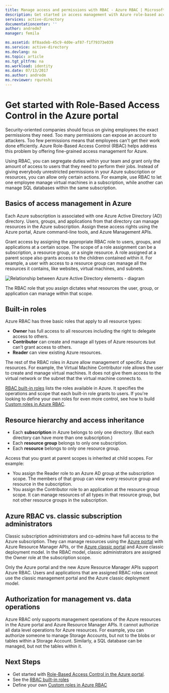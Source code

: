 ```yaml
---
title: Manage access and permissions with RBAC - Azure RBAC | Microsoft Docs
description: Get started in access management with Azure role-based access control in the Azure Portal. Use role assignments to assign permissions in your directory.
services: active-directory
documentationcenter: ''
author: andredm7
manager: femila

ms.assetid: 8f8aadeb-45c9-4d0e-af87-f1f79373e039
ms.service: active-directory
ms.devlang: na
ms.topic: article
ms.tgt_pltfrm: na
ms.workload: identity
ms.date: 07/13/2017
ms.author: andredm
ms.reviewer: rqureshi
---
```

# Get started with Role-Based Access Control in the Azure portal
Security-oriented companies should focus on giving employees the exact permissions they need. Too many permissions can expose an account to attackers. Too few permissions means that employees can't get their work done efficiently. Azure Role-Based Access Control (RBAC) helps address this problem by offering fine-grained access management for Azure.

Using RBAC, you can segregate duties within your team and grant only the amount of access to users that they need to perform their jobs. Instead of giving everybody unrestricted permissions in your Azure subscription or resources, you can allow only certain actions. For example, use RBAC to let one employee manage virtual machines in a subscription, while another can manage SQL databases within the same subscription.

## Basics of access management in Azure
Each Azure subscription is associated with one Azure Active Directory (AD) directory. Users, groups, and applications from that directory can manage resources in the Azure subscription. Assign these access rights using the Azure portal, Azure command-line tools, and Azure Management APIs.

Grant access by assigning the appropriate RBAC role to users, groups, and applications at a certain scope. The scope of a role assignment can be a subscription, a resource group, or a single resource. A role assigned at a parent scope also grants access to the children contained within it. For example, a user with access to a resource group can manage all the resources it contains, like websites, virtual machines, and subnets.

![Relationship between Azure Active Directory elements - diagram](./media/role-based-access-control-what-is/rbac_aad.png)

The RBAC role that you assign dictates what resources the user, group, or application can manage within that scope.

## Built-in roles
Azure RBAC has three basic roles that apply to all resource types:

* **Owner** has full access to all resources including the right to delegate access to others.
* **Contributor** can create and manage all types of Azure resources but can’t grant access to others.
* **Reader** can view existing Azure resources.

The rest of the RBAC roles in Azure allow management of specific Azure resources. For example, the Virtual Machine Contributor role allows the user to create and manage virtual machines. It does not give them access to the virtual network or the subnet that the virtual machine connects to. 

[RBAC built-in roles](role-based-access-built-in-roles.md) lists the roles available in Azure. It specifies the operations and scope that each built-in role grants to users. If you're looking to define your own roles for even more control, see how to build [Custom roles in Azure RBAC](role-based-access-control-custom-roles.md).

## Resource hierarchy and access inheritance
* Each **subscription** in Azure belongs to only one directory. (But each directory can have more than one subscription.)
* Each **resource group** belongs to only one subscription.
* Each **resource** belongs to only one resource group.

Access that you grant at parent scopes is inherited at child scopes. For example:

* You assign the Reader role to an Azure AD group at the subscription scope. The members of that group can view every resource group and resource in the subscription.
* You assign the Contributor role to an application at the resource group scope. It can manage resources of all types in that resource group, but not other resource groups in the subscription.

## Azure RBAC vs. classic subscription administrators
Classic subscription administrators and co-admins have full access to the Azure subscription. They can manage resources using the [Azure portal](https://portal.azure.com) with Azure Resource Manager APIs, or the [Azure classic portal](https://manage.windowsazure.com) and Azure classic deployment model. In the RBAC model, classic administrators are assigned the Owner role at the subscription scope.

Only the Azure portal and the new Azure Resource Manager APIs support Azure RBAC. Users and applications that are assigned RBAC roles cannot use the classic management portal and the Azure classic deployment model.

## Authorization for management vs. data operations
Azure RBAC only supports management operations of the Azure resources in the Azure portal and Azure Resource Manager APIs. It cannot authorize all data level operations for Azure resources. For example, you can authorize someone to manage Storage Accounts, but not to the blobs or tables within a Storage Account. Similarly, a SQL database can be managed, but not the tables within it.

## Next Steps
* Get started with [Role-Based Access Control in the Azure portal](role-based-access-control-configure.md).
* See the [RBAC built-in roles](role-based-access-built-in-roles.md)
* Define your own [Custom roles in Azure RBAC](role-based-access-control-custom-roles.md)

